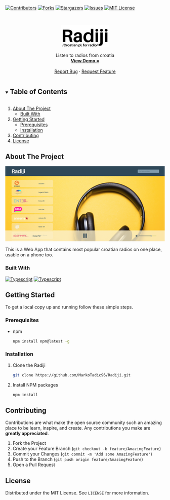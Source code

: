 <!--
*** Thanks for checking out the Best-README-Template. If you have a suggestion
*** that would make this better, please fork the Radiji and create a pull request
*** or simply open an issue with the tag "enhancement".
*** Thanks again! Now go create something AMAZING! :D
***
***
***
*** To avoid retyping too much info. Do a search and replace for the following:
*** MarkoTadic96, Radiji, twitter_handle, email, Radiji, project_description
-->

<!-- PROJECT SHIELDS -->
<!--
*** I'm using markdown "reference style" links for readability.
*** Reference links are enclosed in brackets [ ] instead of parentheses ( ).
*** See the bottom of this document for the declaration of the reference variables
*** for contributors-url, forks-url, etc. This is an optional, concise syntax you may use.
*** https://www.markdownguide.org/basic-syntax/#reference-style-links
-->

[![Contributors][contributors-shield]][contributors-url]
[![Forks][forks-shield]][forks-url]
[![Stargazers][stars-shield]][stars-url]
[![Issues][issues-shield]][issues-url]
[![MIT License][license-shield]][license-url]

<!-- PROJECT LOGO -->
<br />
<p align="center">
  <a href="https://github.com/MarkoTadic96/Radiji">
    <img src="images/siteLogo.svg" alt="Logo" width="150">
  </a>
  <p align="center">
    Listen to radios from croatia
    <br />
    <a href="https://markotadic96.github.io/Radiji/"><strong>View Demo »</strong></a>
    <br />
    <br />
    <a href="https://github.com/MarkoTadic96/Radiji/issues">Report Bug</a>
    ·
    <a href="https://github.com/MarkoTadic96/Radiji/issues">Request Feature</a>
  </p>
</p>

<!-- TABLE OF CONTENTS -->
<details open="open">
  <summary><h2 style="display: inline-block">Table of Contents</h2></summary>
  <ol>
    <li>
      <a href="#about-the-project">About The Project</a>
      <ul>
        <li><a href="#built-with">Built With</a></li>
      </ul>
    </li>
    <li>
      <a href="#getting-started">Getting Started</a>
      <ul>
        <li><a href="#prerequisites">Prerequisites</a></li>
        <li><a href="#installation">Installation</a></li>
      </ul>
    </li>
    <li><a href="#contributing">Contributing</a></li>
    <li><a href="#license">License</a></li>
  </ol>
</details>

<!-- ABOUT THE PROJECT -->

## About The Project

[![Product Name Screen Shot](images/screenshot.png)](images/screenshot.png)

This is a Web App that contains most popular croatian radios on one place, usable on a phone too.

### Built With

[![Typescript][ts-logo]](https://www.typescriptlang.org)
[![Typescript][react-logo]](https://reactjs.org)

<!-- GETTING STARTED -->

## Getting Started

To get a local copy up and running follow these simple steps.

### Prerequisites

- npm
  ```sh
  npm install npm@latest -g
  ```

### Installation

1. Clone the Radiji
   ```sh
   git clone https://github.com/MarkoTadic96/Radiji.git
   ```
2. Install NPM packages
   ```sh
   npm install
   ```

<!-- CONTRIBUTING -->

## Contributing

Contributions are what make the open source community such an amazing place to be learn, inspire, and create. Any contributions you make are **greatly appreciated**.

1. Fork the Project
2. Create your Feature Branch (`git checkout -b feature/AmazingFeature`)
3. Commit your Changes (`git commit -m 'Add some AmazingFeature'`)
4. Push to the Branch (`git push origin feature/AmazingFeature`)
5. Open a Pull Request

<!-- LICENSE -->

## License

Distributed under the MIT License. See `LICENSE` for more information.

<!-- MARKDOWN LINKS & IMAGES -->
<!-- https://www.markdownguide.org/basic-syntax/#reference-style-links -->

[contributors-shield]: https://img.shields.io/github/contributors/MarkoTadic96/Radiji.svg?style=flat
[contributors-url]: https://github.com/MarkoTadic96/Radiji/graphs/contributors
[forks-shield]: https://img.shields.io/github/forks/MarkoTadic96/Radiji.svg?style=flat
[forks-url]: https://github.com/MarkoTadic96/Radiji/network/members
[stars-shield]: https://img.shields.io/github/stars/MarkoTadic96/Radiji.svg?style=flat
[stars-url]: https://github.com/MarkoTadic96/Radiji/stargazers
[issues-shield]: https://img.shields.io/github/issues/MarkoTadic96/Radiji.svg?style=flat
[issues-url]: https://github.com/MarkoTadic96/Radiji/issues
[license-shield]: https://img.shields.io/github/license/MarkoTadic96/Radiji
[license-url]: https://github.com/MarkoTadic96/Radiji/blob/master/LICENSE?style=flat
[ts-logo]: https://img.shields.io/static/v1?label=&message=Typescript&color=007acc&logo=typescript&logoColor=white&style=flat
[react-logo]: https://img.shields.io/static/v1?label=&message=React&color=61DBFB&logo=react&logoColor=white&style=flat
